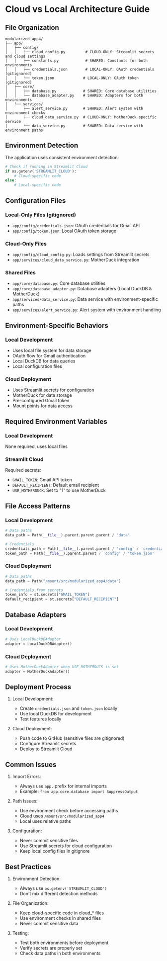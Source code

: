 # Cloud vs Local Architecture Guide

## File Organization

```
modularized_app4/
├── app/
│   ├── config/
│   │   ├── cloud_config.py         # CLOUD-ONLY: Streamlit secrets and cloud settings
│   │   ├── constants.py            # SHARED: Constants for both environments
│   │   ├── credentials.json        # LOCAL-ONLY: OAuth credentials (gitignored)
│   │   └── token.json             # LOCAL-ONLY: OAuth token (gitignored)
│   ├── core/
│   │   ├── database.py            # SHARED: Core database utilities
│   │   └── database_adapter.py    # SHARED: Adapters for both environments
│   └── services/
│       ├── alert_service.py       # SHARED: Alert system with environment checks
│       ├── cloud_data_service.py  # CLOUD-ONLY: MotherDuck specific service
│       └── data_service.py        # SHARED: Data service with environment paths
```

## Environment Detection

The application uses consistent environment detection:
```python
# Check if running in Streamlit Cloud
if os.getenv('STREAMLIT_CLOUD'):
    # Cloud-specific code
else:
    # Local-specific code
```

## Configuration Files

### Local-Only Files (gitignored)
- `app/config/credentials.json`: OAuth credentials for Gmail API
- `app/config/token.json`: Local OAuth token storage

### Cloud-Only Files
- `app/config/cloud_config.py`: Loads settings from Streamlit secrets
- `app/services/cloud_data_service.py`: MotherDuck integration

### Shared Files
- `app/core/database.py`: Core database utilities
- `app/core/database_adapter.py`: Database adapters (Local DuckDB & MotherDuck)
- `app/services/data_service.py`: Data service with environment-specific paths
- `app/services/alert_service.py`: Alert system with environment handling

## Environment-Specific Behaviors

### Local Development
- Uses local file system for data storage
- OAuth flow for Gmail authentication
- Local DuckDB for data queries
- Local configuration files

### Cloud Deployment
- Uses Streamlit secrets for configuration
- MotherDuck for data storage
- Pre-configured Gmail token
- Mount points for data access

## Required Environment Variables

### Local Development
None required, uses local files

### Streamlit Cloud
Required secrets:
- `GMAIL_TOKEN`: Gmail API token
- `DEFAULT_RECIPIENT`: Default email recipient
- `USE_MOTHERDUCK`: Set to "1" to use MotherDuck

## File Access Patterns

### Local Development
```python
# Data paths
data_path = Path(__file__).parent.parent.parent / "data"

# Credentials
credentials_path = Path(__file__).parent.parent / 'config' / 'credentials.json'
token_path = Path(__file__).parent.parent / 'config' / 'token.json'
```

### Cloud Deployment
```python
# Data paths
data_path = Path("/mount/src/modularized_app4/data")

# Credentials from secrets
token_info = st.secrets["GMAIL_TOKEN"]
default_recipient = st.secrets["DEFAULT_RECIPIENT"]
```

## Database Adapters

### Local Development
```python
# Uses LocalDuckDBAdapter
adapter = LocalDuckDBAdapter()
```

### Cloud Deployment
```python
# Uses MotherDuckAdapter when USE_MOTHERDUCK is set
adapter = MotherDuckAdapter()
```

## Deployment Process

1. Local Development:
   - Create `credentials.json` and `token.json` locally
   - Use local DuckDB for development
   - Test features locally

2. Cloud Deployment:
   - Push code to GitHub (sensitive files are gitignored)
   - Configure Streamlit secrets
   - Deploy to Streamlit Cloud

## Common Issues

1. Import Errors:
   - Always use `app.` prefix for internal imports
   - Example: `from app.core.database import SuppressOutput`

2. Path Issues:
   - Use environment check before accessing paths
   - Cloud uses `/mount/src/modularized_app4`
   - Local uses relative paths

3. Configuration:
   - Never commit sensitive files
   - Use Streamlit secrets for cloud configuration
   - Keep local config files in gitignore

## Best Practices

1. Environment Detection:
   - Always use `os.getenv('STREAMLIT_CLOUD')`
   - Don't mix different detection methods

2. File Organization:
   - Keep cloud-specific code in cloud_* files
   - Use environment checks in shared files
   - Never commit sensitive data

3. Testing:
   - Test both environments before deployment
   - Verify secrets are properly set
   - Check data paths in both environments
